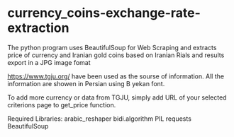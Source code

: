 # currency_coins-exchange-rate-extraction

The python program uses BeautifulSoup for Web Scraping and extracts price of currency and Iranian gold coins based on Iranian Rials and results export in a JPG image fomat

https://www.tgju.org/ have been used as the sourse of information.
All the information are showen in Persian using B yekan font.

To add more currency or data from TGJU, simply add URL of your selected criterions page to get_price function.

Required Libraries:
arabic_reshaper
bidi.algorithm
PIL
requests 
BeautifulSoup 
